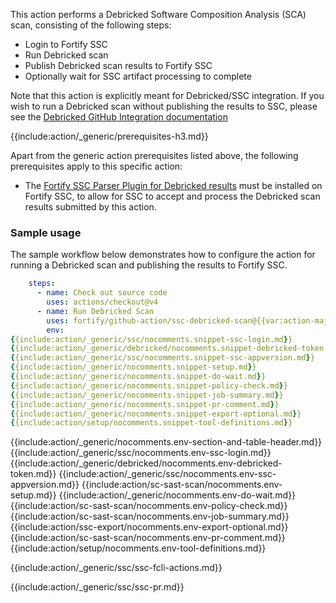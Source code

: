This action performs a Debricked Software Composition Analysis (SCA) scan, consisting of the following steps:

* Login to Fortify SSC
* Run Debricked scan
* Publish Debricked scan results to Fortify SSC
* Optionally wait for SSC artifact processing to complete

Note that this action is explicitly meant for Debricked/SSC integration. If you wish to run a Debricked scan without publishing the results to SSC, please see the [Debricked GitHub Integration documentation](https://portal.debricked.com/integrations-48/integration-with-github-214#github-actions)

{{include:action/_generic/prerequisites-h3.md}}

Apart from the generic action prerequisites listed above, the following prerequisites apply to this specific action:

* The [Fortify SSC Parser Plugin for Debricked results](https://github.com/fortify/fortify-ssc-parser-debricked-cyclonedx) must be installed on Fortify SSC, to allow for SSC to accept and process the Debricked scan results submitted by this action.

### Sample usage

The sample workflow below demonstrates how to configure the action for running a Debricked scan and publishing the results to Fortify SSC.

```yaml
    steps:    
      - name: Check out source code
        uses: actions/checkout@v4  
      - name: Run Debricked Scan
        uses: fortify/github-action/ssc-debricked-scan@{{var:action-major-version}}
        env:
{{include:action/_generic/ssc/nocomments.snippet-ssc-login.md}}
{{include:action/_generic/debricked/nocomments.snippet-debricked-token.md}}
{{include:action/_generic/ssc/nocomments.snippet-ssc-appversion.md}}
{{include:action/_generic/nocomments.snippet-setup.md}}
{{include:action/_generic/nocomments.snippet-do-wait.md}}
{{include:action/_generic/nocomments.snippet-policy-check.md}}
{{include:action/_generic/nocomments.snippet-job-summary.md}}
{{include:action/_generic/nocomments.snippet-pr-comment.md}}
{{include:action/_generic/nocomments.snippet-export-optional.md}}
{{include:action/setup/nocomments.snippet-tool-definitions.md}}
```

{{include:action/_generic/nocomments.env-section-and-table-header.md}}
{{include:action/_generic/ssc/nocomments.env-ssc-login.md}}
{{include:action/_generic/debricked/nocomments.env-debricked-token.md}}
{{include:action/_generic/ssc/nocomments.env-ssc-appversion.md}}
{{include:action/sc-sast-scan/nocomments.env-setup.md}}
{{include:action/_generic/nocomments.env-do-wait.md}}
{{include:action/sc-sast-scan/nocomments.env-policy-check.md}}
{{include:action/sc-sast-scan/nocomments.env-job-summary.md}}
{{include:action/ssc-export/nocomments.env-export-optional.md}}
{{include:action/sc-sast-scan/nocomments.env-pr-comment.md}}
{{include:action/setup/nocomments.env-tool-definitions.md}}

{{include:action/_generic/ssc/ssc-fcli-actions.md}}

{{include:action/_generic/ssc/ssc-pr.md}}

